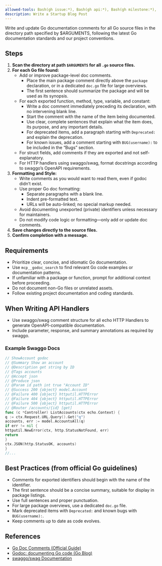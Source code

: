 ```yaml
---
allowed-tools: Bash(gh issue:*), Bash(gh api:*), Bash(gh milestone:*), Bash(bun run:*), Bash(echo *)
description: Write a Startup Blog Post
---
```


Write and update Go documentation comments for all Go source files in the directory path specified by $ARGUMENTS, following the latest Go documentation standards and our project conventions.

## Steps

1. **Scan the directory at path `$ARGUMENTS` for all `.go` source files.**
2. **For each Go file found:**
   - Add or improve package-level doc comments.  
     - Place the main package comment directly above the `package` declaration, or in a dedicated `doc.go` file for large overviews.
     - The first sentence should summarize the package and will be used as its synopsis.
   - For each exported function, method, type, variable, and constant:
     - Write a doc comment immediately preceding its declaration, with no intervening blank line.
     - Start the comment with the name of the item being documented.
     - Use clear, complete sentences that explain what the item does, its purpose, and any important details.
     - For deprecated items, add a paragraph starting with `Deprecated:` and explain the deprecation.
     - For known issues, add a comment starting with `BUG(username):` to be included in the “Bugs” section.
   - For struct fields, add comments if they are exported and not self-explanatory.
   - For HTTP handlers using swaggo/swag, format docstrings according to swaggo’s OpenAPI requirements.
3. **Formatting and Style:**
   - Write comments as you would want to read them, even if godoc didn’t exist.
   - Use proper Go doc formatting:
     - Separate paragraphs with a blank line.
     - Indent pre-formatted text.
     - URLs will be auto-linked; no special markup needed.
   - Avoid documenting unexported (private) identifiers unless necessary for maintainers.
   - Do not modify code logic or formatting—only add or update doc comments.
4. **Save changes directly to the source files.**
5. **Confirm completion with a message.**

## Requirements

- Prioritize clear, concise, and idiomatic Go documentation.
- Use `mcp__godoc_search` to find relevant Go code examples or documentation patterns.
- If unfamiliar with a package or function, prompt for additional context before proceeding.
- Do not document non-Go files or unrelated assets.
- Follow existing project documentation and coding standards.

## When Writing API Handlers

- Use swaggo/swag comment structure for all echo HTTP Handlers to generate OpenAPI-compatible documentation.
- Include parameter, response, and summary annotations as required by swaggo.

### Example Swaggo Docs

```go
// ShowAccount godoc
// @Summary Show an account
// @Description get string by ID
// @Tags accounts
// @Accept json
// @Produce json
// @Param id path int true "Account ID"
// @Success 200 {object} model.Account
// @Failure 400 {object} httputil.HTTPError
// @Failure 404 {object} httputil.HTTPError
// @Failure 500 {object} httputil.HTTPError
// @Router /accounts/{id} [get]
func (c *Controller) ListAccounts(ctx echo.Context) {
q := ctx.Request.URL.Query().Get("q")
accounts, err := model.AccountsAll(q)
if err != nil {
httputil.NewError(ctx, http.StatusNotFound, err)
return
}
ctx.JSON(http.StatusOK, accounts)
}
//...
```

## Best Practices (from official Go guidelines)

- Comments for exported identifiers should begin with the name of the identifier.
- The first sentence should be a concise summary, suitable for display in package listings.
- Use full sentences and proper punctuation.
- For large package overviews, use a dedicated `doc.go` file.
- Mark deprecated items with `Deprecated:` and known bugs with `BUG(username):`.
- Keep comments up to date as code evolves.

## References

- [Go Doc Comments (Official Guide)](https://go.dev/doc/comment)
- [Godoc: documenting Go code (Go Blog)](https://go.dev/blog/godoc)
- [swaggo/swag Documentation](https://github.com/swaggo/swag)
